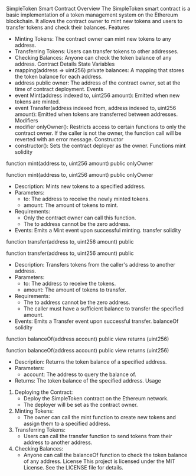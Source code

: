 SimpleToken Smart Contract
Overview
The SimpleToken smart contract is a basic implementation of a token management system on the Ethereum blockchain. It allows the contract owner to mint new tokens and users to transfer tokens and check their balances.
Features
* Minting Tokens: The contract owner can mint new tokens to any address.
* Transferring Tokens: Users can transfer tokens to other addresses.
* Checking Balances: Anyone can check the token balance of any address.
Contract Details
State Variables
* mapping(address => uint256) private balances: A mapping that stores the token balance for each address.
* address public owner: The address of the contract owner, set at the time of contract deployment.
Events
* event Mint(address indexed to, uint256 amount): Emitted when new tokens are minted.
* event Transfer(address indexed from, address indexed to, uint256 amount): Emitted when tokens are transferred between addresses.
Modifiers
* modifier onlyOwner(): Restricts access to certain functions to only the contract owner. If the caller is not the owner, the function call will be reverted with an error message.
Constructor
* constructor(): Sets the contract deployer as the owner.
Functions
mint
solidity

function mint(address to, uint256 amount) public onlyOwner

function mint(address to, uint256 amount) public onlyOwner
* Description: Mints new tokens to a specified address.
* Parameters:
    * to: The address to receive the newly minted tokens.
    * amount: The amount of tokens to mint.
* Requirements:
    * Only the contract owner can call this function.
    * The to address cannot be the zero address.
* Events: Emits a Mint event upon successful minting.
transfer
solidity

function transfer(address to, uint256 amount) public

function transfer(address to, uint256 amount) public
* Description: Transfers tokens from the caller's address to another address.
* Parameters:
    * to: The address to receive the tokens.
    * amount: The amount of tokens to transfer.
* Requirements:
    * The to address cannot be the zero address.
    * The caller must have a sufficient balance to transfer the specified amount.
* Events: Emits a Transfer event upon successful transfer.
balanceOf
solidity

function balanceOf(address account) public view returns (uint256)

function balanceOf(address account) public view returns (uint256)
* Description: Returns the token balance of a specified address.
* Parameters:
    * account: The address to query the balance of.
* Returns: The token balance of the specified address.
Usage
1. Deploying the Contract:
    * Deploy the SimpleToken contract on the Ethereum network.
    * The deployer will be set as the contract owner.
2. Minting Tokens:
    * The owner can call the mint function to create new tokens and assign them to a specified address.
3. Transferring Tokens:
    * Users can call the transfer function to send tokens from their address to another address.
4. Checking Balances:
    * Anyone can call the balanceOf function to check the token balance of any address.
License
This project is licensed under the MIT License. See the LICENSE file for details.
